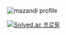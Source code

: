 ![mazandi profile](http://mazandi.herokuapp.com/api?handle={jooho0223}&theme=warm)

[![Solved.ac
프로필](http://mazassumnida.wtf/api/generate_badge?boj={jooho0223})](https://solved.ac/{jooho0223})
